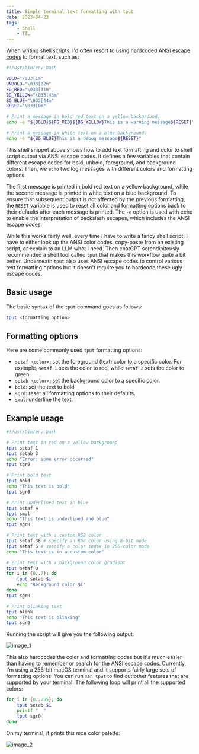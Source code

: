 ```yaml
---
title: Simple terminal text formatting with tput
date: 2023-04-23
tags:
    - Shell
    - TIL
---
```


When writing shell scripts, I'd often resort to using hardcoded ANSI [escape codes] to
format text, such as:

```bash
#!/usr/bin/env bash

BOLD="\033[1m"
UNBOLD="\033[22m"
FG_RED="\033[31m"
BG_YELLOW="\033[43m"
BG_BLUE="\033[44m"
RESET="\033[0m"

# Print a message in bold red text on a yellow background.
echo -e "${BOLD}${FG_RED}${BG_YELLOW}This is a warning message${RESET}"

# Print a message in white text on a blue background.
echo -e "${BG_BLUE}This is a debug message${RESET}"
```

This shell snippet above shows how to add text formatting and color to shell script output
via ANSI escape codes. It defines a few variables that contain different escape codes for
bold, unbold, foreground, and background colors. Then, we `echo` two log messages with
different colors and formatting options.

The first message is printed in bold red text on a yellow background, while the second
message is printed in white text on a blue background. To ensure that subsequent output is
not affected by the previous formatting, the `RESET` variable is used to reset all color and
formatting options back to their defaults after each message is printed. The `-e` option is
used with echo to enable the interpretation of backslash escapes, which includes the ANSI
escape codes.

While this works fairly well, every time I have to write a fancy shell script, I have to
either look up the ANSI color codes, copy-paste from an existing script, or explain to an
LLM what I need. Then chatGPT serendipitously recommended a shell tool called `tput` that
makes this workflow quite a bit better. Underneath `tput` also uses ANSI escape codes to
control various text formatting options but it doesn't require you to hardcode these ugly
escape codes.

## Basic usage

The basic syntax of the `tput` command goes as follows:

```sh
tput <formatting_option>
```

## Formatting options

Here are some commonly used `tput` formatting options:

* `setaf <color>`: set the foreground (text) color to a specific color. For example,
`setaf 1` sets the color to red, while `setaf 2` sets the color to green.
* `setab <color>`: set the background color to a specific color.
* `bold`: set the text to bold.
* `sgr0`: reset all formatting options to their defaults.
* `smul`: underline the text.

## Example usage

```bash
#!/usr/bin/env bash

# Print text in red on a yellow background
tput setaf 1
tput setab 3
echo "Error: some error occurred"
tput sgr0

# Print bold text
tput bold
echo "This text is bold"
tput sgr0

# Print underlined text in blue
tput setaf 4
tput smul
echo "This text is underlined and blue"
tput sgr0

# Print text with a custom RGB color
tput setaf 38 # specify an RGB color using 8-bit mode
tput setaf 5 # specify a color index in 256-color mode
echo "This text is in a custom color"

# Print text with a background color gradient
tput setaf 0
for i in {0..7}; do
    tput setab $i
    echo "Background color $i"
done
tput sgr0

# Print blinking text
tput blink
echo "This text is blinking"
tput sgr0
```

Running the script will give you the following output:

![image_1]

This also hardcodes the color and formatting codes but it's much easier than having to
remember or search for the ANSI escape codes. Currently, I'm using a 256-bit macOS terminal
and it supports fairly large sets of formatting options. You can run `man tput` to find out
other features that are supported by your terminal. The following loop will print all the
supported colors:

```sh
for i in {0..255}; do
    tput setab $i
    printf "  "
    tput sgr0
done
```

On my terminal, it prints this nice color palette:

![image_2]

[escape codes]: https://gist.github.com/fnky/458719343aabd01cfb17a3a4f7296797
[image_1]: https://user-images.githubusercontent.com/30027932/233862459-4035a81d-d2e9-40a7-9fe3-c68775c5e19c.png
[image_2]: https://user-images.githubusercontent.com/30027932/233863008-32dbb414-f94f-4644-899f-1211bc38ec02.png
